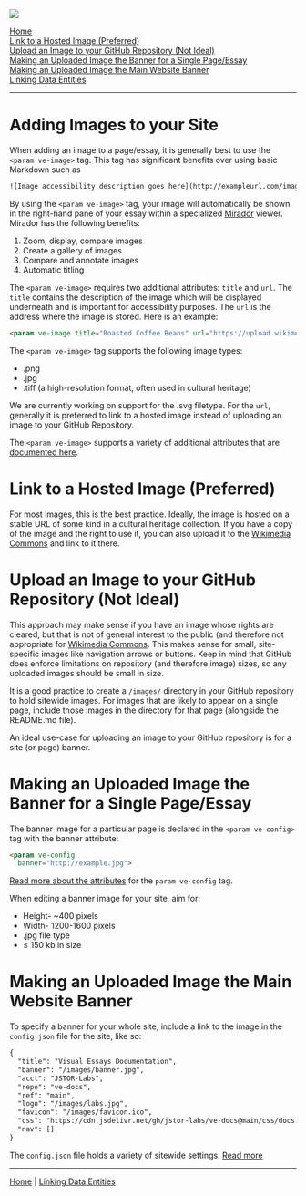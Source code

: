 <a href="https://juncture-digital.org"><img src="https://gitcdn.link/cdn/jstor-labs/juncture/main/images/ve-button.png"></a>

<param ve-config title="Documentation" component="default" class="documentation" fixed-header>

[<i class="fas fa-arrow-circle-left"></i> Home](/docs) <br />
[Link to a Hosted Image (Preferred)](#link-to-hosted-image) <br />
[Upload an Image to your GitHub Repository (Not Ideal)](#upload-an-image) <br />
[Making an Uploaded Image the Banner for a Single Page/Essay](#single-page-banner) <br />
[Making an Uploaded Image the Main Website Banner](#website-banner) <br />
[Linking Data Entities <i class="fas fa-arrow-circle-right"></i>](/docs/linking-data)
___

# Adding Images to your Site

When adding an image to a page/essay, it is generally best to use the `<param ve-image>` tag. This tag has significant benefits over using basic Markdown such as 
```html
![Image accessibility description goes here](http://exampleurl.com/image.png)
```

By using the `<param ve-image>` tag, your image will automatically be shown in the right-hand pane of your essay within a specialized [Mirador](https://projectmirador.org/) viewer. Mirador has the following benefits:

1. Zoom, display, compare images
2. Create a gallery of images
3. Compare and annotate images
4. Automatic titling

The `<param ve-image>` requires two additional attributes: `title` and `url`. The `title` contains the description of the image which will be displayed underneath and is important for accessibility purposes. The `url` is the address where the image is stored. Here is an example:

```html
<param ve-image title="Roasted Coffee Beans" url="https://upload.wikimedia.org/wikipedia/commons/c/c5/Roasted_coffee_beans.jpg">
```

The `<param ve-image>` tag supports the following image types:

* .png
* .jpg
* .tiff (a high-resolution format, often used in cultural heritage)

We are currently working on support for the .svg filetype. For the `url`, generally it is preferred to link to a hosted image instead of uploading an image to your GitHub Repository.

The `<param ve-image>` supports a variety of additional attributes that are [documented here](/docs/visual-essay-tags/ve-image/).

# Link to a Hosted Image (Preferred)
<param id="link-to-hosted-image">

For most images, this is the best practice. Ideally, the image is hosted on a stable URL of some kind in a cultural heritage collection. If you have a copy of the image and the right to use it, you can also upload it to the [Wikimedia Commons](https://commons.wikimedia.org/wiki/Category:Images) and link to it there.

# Upload an Image to your GitHub Repository (Not Ideal)
<param id="upload-an-image">

This approach may make sense if you have an image whose rights are cleared, but that is not of general interest to the public (and therefore not appropriate for [Wikimedia Commons](https://commons.wikimedia.org/wiki/Category:Images). This makes sense for small, site-specific images like navigation arrows or buttons. Keep in mind that GitHub does enforce limitations on repository (and therefore image) sizes, so any uploaded images should be small in size. 

It is a good practice to create a `/images/` directory in your GitHub repository to hold sitewide images. For images that are likely to appear on a single page, include those images in the directory for that page (alongside the README.md file). 

An ideal use-case for uploading an image to your GitHub repository is for a site (or page) banner.

# Making an Uploaded Image the Banner for a Single Page/Essay
<param id="single-page-banner">

The banner image for a particular page is declared in the `<param ve-config>` tag with the banner attribute:
```html
<param ve-config
  banner="http://example.jpg">
```

[Read more about the attributes](/docs/visual-essay-tags/ve-config/) for the `param ve-config` tag.

When editing a banner image for your site, aim for:

* Height- ~400 pixels
* Width- 1200-1600 pixels
* .jpg file type
* ≤ 150 kb in size

# Making an Uploaded Image the Main Website Banner
<param id="website-banner">

To specify a banner for your whole site, include a link to the image in the `config.json` file for the site, like so:

```html
{
  "title": "Visual Essays Documentation",
  "banner": "/images/banner.jpg",
  "acct": "JSTOR-Labs",
  "repo": "ve-docs",
  "ref": "main",
  "logo": "/images/labs.jpg",
  "favicon": "/images/favicon.ico",
  "css": "https://cdn.jsdelivr.net/gh/jstor-labs/ve-docs@main/css/docs.css",
  "nav": []
}
```

The `config.json` file holds a variety of sitewide settings. [Read more <i class="fas fa-arrow-circle-right"></i>](/docs/config-file-description/)
___
[<i class="fas fa-arrow-circle-left"></i> Home](/docs) | [Linking Data Entities <i class="fas fa-arrow-circle-right"></i>](/docs/linking-data)
